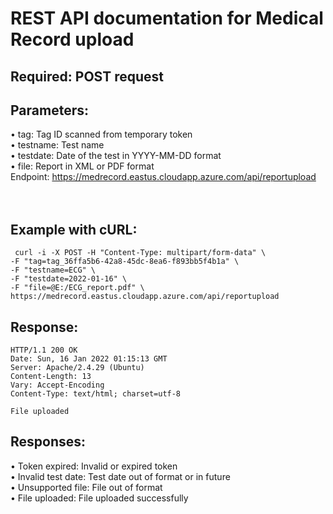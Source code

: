 # REST API documentation for Medical Record upload
## Required: POST request

## Parameters: <br>
•	tag: Tag ID scanned from temporary token <br>
•	testname: Test name <br>
•	testdate: Date of the test in YYYY-MM-DD format <br>
•	file: Report in XML or PDF format <br>
Endpoint: https://medrecord.eastus.cloudapp.azure.com/api/reportupload  <br>
<br><br>
## Example with cURL:
```
 curl -i -X POST -H "Content-Type: multipart/form-data" \
-F "tag=tag_36ffa5b6-42a8-45dc-8ea6-f893bb5f4b1a" \
-F "testname=ECG" \
-F "testdate=2022-01-16" \
-F "file=@E:/ECG_report.pdf" \
https://medrecord.eastus.cloudapp.azure.com/api/reportupload
```
## Response:
```
HTTP/1.1 200 OK
Date: Sun, 16 Jan 2022 01:15:13 GMT
Server: Apache/2.4.29 (Ubuntu)
Content-Length: 13
Vary: Accept-Encoding
Content-Type: text/html; charset=utf-8

File uploaded
```
## Responses:
•	Token expired: Invalid or expired token <br>
•	Invalid test date: Test date out of format or in future <br>
•	Unsupported file: File out of format <br>
•	File uploaded: File uploaded successfully <br>
